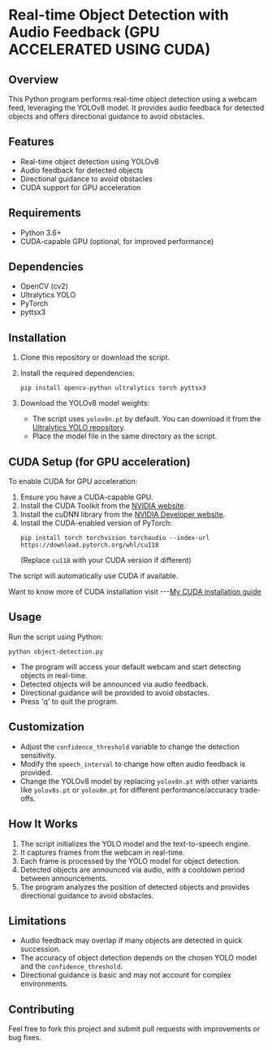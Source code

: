 # Real-time Object Detection with Audio Feedback (GPU ACCELERATED USING CUDA)

## Overview
This Python program performs real-time object detection using a webcam feed, leveraging the YOLOv8 model. It provides audio feedback for detected objects and offers directional guidance to avoid obstacles.

## Features
- Real-time object detection using YOLOv8
- Audio feedback for detected objects
- Directional guidance to avoid obstacles
- CUDA support for GPU acceleration

## Requirements
- Python 3.6+
- CUDA-capable GPU (optional, for improved performance)

## Dependencies
- OpenCV (cv2)
- Ultralytics YOLO
- PyTorch
- pyttsx3

## Installation

1. Clone this repository or download the script.

2. Install the required dependencies:
   ```
   pip install opencv-python ultralytics torch pyttsx3
   ```

3. Download the YOLOv8 model weights:
   - The script uses `yolov8n.pt` by default. You can download it from the [Ultralytics YOLO repository](https://github.com/ultralytics/yolov8).
   - Place the model file in the same directory as the script.

## CUDA Setup (for GPU acceleration)

To enable CUDA for GPU acceleration:

1. Ensure you have a CUDA-capable GPU.
2. Install the CUDA Toolkit from the [NVIDIA website](https://developer.nvidia.com/cuda-downloads).
3. Install the cuDNN library from the [NVIDIA Developer website](https://developer.nvidia.com/cudnn).
4. Install the CUDA-enabled version of PyTorch:
   ```
   pip install torch torchvision torchaudio --index-url https://download.pytorch.org/whl/cu118
   ```
   (Replace `cu118` with your CUDA version if different)

The script will automatically use CUDA if available.

Want to know more of CUDA installation visit ---[My CUDA installation guide](https://github.com/anugraheeth/OpenCV-with-CUDA-Accelerating-Deep-Learning-on-GPU-)

## Usage

Run the script using Python:

```
python object-detection.py
```

- The program will access your default webcam and start detecting objects in real-time.
- Detected objects will be announced via audio feedback.
- Directional guidance will be provided to avoid obstacles.
- Press 'q' to quit the program.

## Customization

- Adjust the `confidence_threshold` variable to change the detection sensitivity.
- Modify the `speech_interval` to change how often audio feedback is provided.
- Change the YOLOv8 model by replacing `yolov8n.pt` with other variants like `yolov8s.pt` or `yolov8m.pt` for different performance/accuracy trade-offs.

## How It Works

1. The script initializes the YOLO model and the text-to-speech engine.
2. It captures frames from the webcam in real-time.
3. Each frame is processed by the YOLO model for object detection.
4. Detected objects are announced via audio, with a cooldown period between announcements.
5. The program analyzes the position of detected objects and provides directional guidance to avoid obstacles.

## Limitations

- Audio feedback may overlap if many objects are detected in quick succession.
- The accuracy of object detection depends on the chosen YOLO model and the `confidence_threshold`.
- Directional guidance is basic and may not account for complex environments.

## Contributing

Feel free to fork this project and submit pull requests with improvements or bug fixes.

